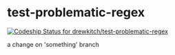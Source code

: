 # test-problematic-regex

[ ![Codeship Status for drewkitch/test-problematic-regex](https://app.codeship.com/projects/84b42250-47f4-0136-163b-52a429780dbd/status?branch=master)](https://app.codeship.com/projects/292357)

a change on 'something' branch
